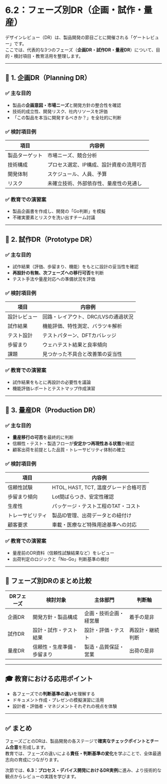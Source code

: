 # 6.2：フェーズ別DR（企画・試作・量産）

デザインレビュー（DR）は、製品開発の節目ごとに開催される「ゲートレビュー」です。  
ここでは、代表的な3つのフェーズ（**企画DR・試作DR・量産DR**）について、目的・検討項目・教育活用を整理します。

---

## 🔹 1. 企画DR（Planning DR）

### ✅ 主な目的

- 製品の**企画意図・市場ニーズ**と開発方針の整合性を確認  
- 技術的成立性、開発リスク、社内リソースを評価  
- 「この製品を本当に開発するべきか？」を全社的に判断

### ✅ 検討項目例

| 項目 | 内容例 |
|------|--------|
| 製品ターゲット | 市場ニーズ、競合分析 |
| 技術構成 | プロセス選定、IP構成、設計資産の流用可否 |
| 開発体制 | スケジュール、人員、予算 |
| リスク | 未確立技術、外部依存性、量産性の見通し |

### ✅ 教育での演習案

- 製品企画書を作成し、開発の「Go判断」を模擬
- 不確実要素とリスクを洗い出すチーム討議

---

## 🔹 2. 試作DR（Prototype DR）

### ✅ 主な目的

- 試作結果（評価、歩留まり、機能）をもとに設計の妥当性を確認  
- **再設計の有無、次フェーズへの移行可否**を判断  
- テスト手法や量産対応への準備状況を評価

### ✅ 検討項目例

| 項目 | 内容例 |
|------|--------|
| 設計レビュー | 回路・レイアウト、DRC/LVSの通過状況 |
| 試作結果 | 機能評価、特性測定、バラツキ解析 |
| テスト設計 | テストパターン、DFTカバレッジ |
| 歩留まり | ウェハテスト結果と良率傾向 |
| 課題 | 見つかった不具合と改善策の妥当性 |

### ✅ 教育での演習案

- 試作結果をもとに再設計の必要性を議論
- 機能評価レポートとテストマップ作成演習

---

## 🔹 3. 量産DR（Production DR）

### ✅ 主な目的

- **量産移行の可否**を最終的に判断  
- 信頼性・テスト・製造フローが**安定かつ再現性ある状態**か確認  
- 顧客出荷を前提とした品質・トレーサビリティ体制の確立

### ✅ 検討項目例

| 項目 | 内容例 |
|------|--------|
| 信頼性試験 | HTOL, HAST, TCT, 温度グレード合格可否 |
| 歩留まり傾向 | Lot間ばらつき、安定性確認 |
| 生産性 | パッケージ・テスト工程のTAT・コスト |
| トレーサビリティ | 製品ID管理、出荷データとの紐付け |
| 顧客要求 | 車載・医療など特殊用途基準への対応 |

### ✅ 教育での演習案

- 量産前のDR資料（信頼性試験結果など）をレビュー
- 出荷判定のロジックと「No-Go」判断基準の検討

---

## 🔁 フェーズ別DRのまとめ比較

| DRフェーズ | 検討対象 | 主体部門 | 判断軸 |
|------------|----------|-----------|--------|
| 企画DR | 開発方針・製品構成 | 企画・技術企画・経営層 | 着手の是非 |
| 試作DR | 設計・試作・テスト結果 | 設計・評価・テスト | 再設計・継続判断 |
| 量産DR | 信頼性・生産準備・歩留まり | 製造・品質保証・営業 | 出荷の是非 |

---

## 🎓 教育における応用ポイント

- 各フェーズでの**判断基準の違い**を理解する
- ドキュメント作成・プレゼンの模擬演習に活用
- 設計者・評価者・マネジメントそれぞれの視点を体験

---

## ✅ まとめ

フェーズごとのDRは、製品開発の各ステージで**確実なチェックポイントとチーム合意**を形成します。  
教育では、フェーズの違いによる**責任・判断基準の変化**を学ぶことで、全体最適志向の育成につながります。

次節では、**6.3：プロセス・デバイス開発におけるDR実例**に進み、より技術的な観点からレビューの実践を学びます。

